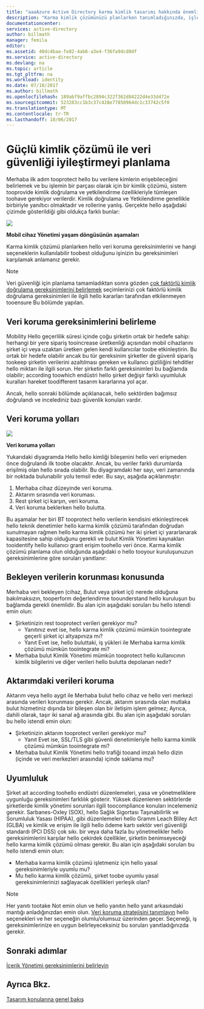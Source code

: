 ```yaml
---
title: "aaaAzure Active Directory karma kimlik tasarımı hakkında önemli noktalar - veri koruma gereksinimlerini belirleme | Microsoft Docs"
description: "Karma kimlik çözümünüzü planlarken tanımladığınızda, işletmeniz için hello veri koruma gereksinimlerini ve hangi seçeneklerin kullanılabilir toobest olduğunu bu gereksinimleri karşılamak."
documentationcenter: 
services: active-directory
author: billmath
manager: femila
editor: 
ms.assetid: 40dc4baa-fe82-4ab6-a3e4-f36fa9dcd0df
ms.service: active-directory
ms.devlang: na
ms.topic: article
ms.tgt_pltfrm: na
ms.workload: identity
ms.date: 07/18/2017
ms.author: billmath
ms.openlocfilehash: 189abf9affbc2894c322f362d84222d4e33d472e
ms.sourcegitcommit: 523283cc1b3c37c428e77850964dc1c33742c5f0
ms.translationtype: MT
ms.contentlocale: tr-TR
ms.lasthandoff: 10/06/2017
---
```

# <a name="plan-for-enhancing-data-security-through-strong-identity-solution"></a>Güçlü kimlik çözümü ile veri güvenliği iyileştirmeyi planlama
Merhaba ilk adım tooprotect hello bu verilere kimlerin erişebileceğini belirlemek ve bu işlemin bir parçası olarak için bir kimlik çözümü, sistem tooprovide kimlik doğrulama ve yetkilendirme özellikleriyle tümleşen toohave gerekiyor verilerdir. Kimlik doğrulama ve Yetkilendirme genellikle birbiriyle yanıltıcı olmaktadır ve rollerine yanlış. Gerçekte hello aşağıdaki çizimde gösterildiği gibi oldukça farklı bunlar:

![](./media/hybrid-id-design-considerations/mobile-devicemgt-lifecycle.png)

**Mobil cihaz Yönetimi yaşam döngüsünün aşamaları**

Karma kimlik çözümü planlarken hello veri koruma gereksinimlerini ve hangi seçeneklerin kullanılabilir toobest olduğunu işinizin bu gereksinimleri karşılamak anlamanız gerekir.

> [!NOTE]
> Veri güvenliği için planlama tamamladıktan sonra gözden [çok faktörlü kimlik doğrulama gereksinimlerini belirlemek](active-directory-hybrid-identity-design-considerations-multifactor-auth-requirements.md) seçimlerinizi çok faktörlü kimlik doğrulama gereksinimleri ile ilgili hello kararları tarafından etkilenmeyen tooensure Bu bölümde yapılan.
> 
> 

## <a name="determine-data-protection-requirements"></a>Veri koruma gereksinimlerini belirleme
Mobility Hello geçerlilik süresi içinde çoğu şirketin ortak bir hedefe sahip: herhangi bir yere sipariş tooincrease üretkenliği açısından mobil cihazlarını şirket içi veya uzaktan üretken gelen kendi kullanıcılar toobe etkinleştirin. Bu ortak bir hedefe olabilir ancak bu tür gereksinim şirketler de güvenli sipariş tookeep şirketin verilerini azaltılması gereken ve kullanıcı gizliliğini tehditler hello miktarı ile ilgili sorun. Her şirketin farklı gereksinimleri bu bağlamda olabilir; according toowhich endüstri hello şirket değişir farklı uyumluluk kuralları hareket toodifferent tasarım kararlarına yol açar. 

Ancak, hello sonraki bölümde açıklanacak, hello sektörden bağımsız doğrulandı ve incelediniz bazı güvenlik konuları vardır.

## <a name="data-protection-paths"></a>Veri koruma yolları
![](./media/hybrid-id-design-considerations/data-protection-paths.png)

**Veri koruma yolları**

Yukarıdaki diyagramda Hello hello kimliği bileşenini hello veri erişmeden önce doğrulandı ilk toobe olacaktır. Ancak, bu veriler farklı durumlarda erişilmiş olan hello sırada olabilir. Bu diyagramdaki her sayı, veri zamanında bir noktada bulunabilir yolu temsil eder. Bu sayı, aşağıda açıklanmıştır:

1. Merhaba cihaz düzeyinde veri koruma.
2. Aktarım sırasında veri koruması.
3. Rest şirket içi karşın, veri koruma.
4. Veri koruma beklerken hello bulutta.

Bu aşamalar her biri BT tooprotect hello verilerin kendisini etkinleştirecek hello teknik denetimler hello karma kimlik çözümü tarafından doğrudan sunulmayan rağmen hello karma kimlik çözümü her iki şirket içi yararlanarak kapasitesine sahip olduğunu gerekli ve bulut Kimlik Yönetimi kaynakları tooidentify hello kullanıcı grant erişim toohello veri önce. Karma kimlik çözümü planlama olun olduğunda aşağıdaki o hello tooyour kuruluşunuzun gereksinimlerine göre soruları yanıtlanır:

## <a name="data-protection-at-rest"></a>Bekleyen verilerin korunması konusunda
Merhaba veri bekleyen (cihaz, Bulut veya şirket içi) nerede olduğuna bakılmaksızın, tooperform değerlendirme toounderstand hello kuruluşun bu bağlamda gerekli önemlidir. Bu alan için aşağıdaki soruları bu hello istendi emin olun:

* Şirketinizin rest tooprotect verileri gerekiyor mu?
  * Yanıtınız evet ise, hello karma kimlik çözümü mümkün toointegrate geçerli şirket içi altyapınıza mı?
  * Yanıt Evet ise, hello buluttaki, iş yükleri ile Merhaba karma kimlik çözümü mümkün toointegrate mi?
* Merhaba bulut Kimlik Yönetimi mümkün tooprotect hello kullanıcının kimlik bilgilerini ve diğer verileri hello bulutta depolanan nedir?

## <a name="data-protection-in-transit"></a>Aktarımdaki verileri koruma
Aktarım veya hello aygıt ile Merhaba bulut hello cihaz ve hello veri merkezi arasında verileri korunması gerekir. Ancak, aktarım sırasında olan mutlaka bulut hizmetiniz dışında bir bileşen olan bir iletişim işlem gelmez; Ayrıca, dahili olarak, taşır iki sanal ağ arasında gibi. Bu alan için aşağıdaki soruları bu hello istendi emin olun:

* Şirketinizin aktarım tooprotect verileri gerekiyor mu?
  * Yanıt Evet ise, SSL/TLS gibi güvenli denetimleriyle hello karma kimlik çözümü mümkün toointegrate mi?
* Merhaba bulut Kimlik Yönetimi hello trafiği tooand imzalı hello dizin (içinde ve veri merkezleri arasında) içinde saklama mu?

## <a name="compliance"></a>Uyumluluk
Şirket ait according toohello endüstri düzenlemeleri, yasa ve yönetmeliklere uygunluğu gereksinimleri farklılık gösterir. Yüksek düzenlenen sektörlerde şirketlerde kimlik yönetimi sorunları ilgili toocompliance konuları incelemeniz gerekir. Sarbanes-Oxley (SOX), hello Sağlık Sigortası Taşınabilirlik ve Sorumluluk Yasası (HIPAA), gibi düzenlemeleri hello Gramm Leach Bliley Act (GLBA) ve kimlik ve erişim ile ilgili hello ödeme kartı sektör veri güvenliği standardı (PCI DSS) çok sıkı. bir veya daha fazla bu yönetmelikler hello gereksinimlerini karşılar hello çekirdek özellikler, şirketin benimseyeceği hello karma kimlik çözümü olması gerekir. Bu alan için aşağıdaki soruları bu hello istendi emin olun:

* Merhaba karma kimlik çözümü işletmeniz için hello yasal gereksinimleriyle uyumlu mu?
* Mu hello karma kimlik çözümü, şirket toobe uyumlu yasal gereksinimlerinizi sağlayacak özellikleri yerleşik olan? 

> [!NOTE]
> Her yanıtı tootake Not emin olun ve hello yanıtın hello yanıt arkasındaki mantığı anladığınızdan emin olun. [Veri koruma stratejisini tanımlayın](active-directory-hybrid-identity-design-considerations-data-protection-strategy.md) hello seçenekleri ve her seçeneğin olumlu/olumsuz üzerinden geçer.  Seçeneği, iş gereksinimlerinize en uygun belirleyeceksiniz bu soruları yanıtladığınızda gerekir.
> 
> 

## <a name="next-steps"></a>Sonraki adımlar
 [İçerik Yönetimi gereksinimlerini belirleyin](active-directory-hybrid-identity-design-considerations-contentmgt-requirements.md)

## <a name="see-also"></a>Ayrıca Bkz.
[Tasarım konularına genel bakış](active-directory-hybrid-identity-design-considerations-overview.md)

